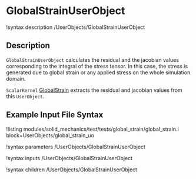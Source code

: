 # GlobalStrainUserObject

!syntax description /UserObjects/GlobalStrainUserObject

## Description

`GlobalStrainUserObject` calculates the residual and the jacobian values corresponding to the integral of the stress tensor. In this case, the stress is generated due to global strain or any applied stress on the whole simulation domain.

`ScalarKernel` [GlobalStrain](/GlobalStrain.md) extracts the residual and jacobian values from this `UserObject`.

## Example Input File Syntax

!listing modules/solid_mechanics/test/tests/global_strain/global_strain.i block=UserObjects/global_strain_uo

!syntax parameters /UserObjects/GlobalStrainUserObject

!syntax inputs /UserObjects/GlobalStrainUserObject

!syntax children /UserObjects/GlobalStrainUserObject
